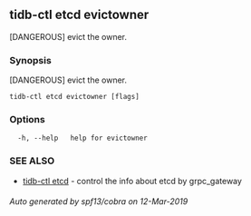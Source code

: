 ## tidb-ctl etcd evictowner

[DANGEROUS] evict the owner.

### Synopsis


[DANGEROUS] evict the owner.

```
tidb-ctl etcd evictowner [flags]
```

### Options

```
  -h, --help   help for evictowner
```

### SEE ALSO
* [tidb-ctl etcd](tidb-ctl_etcd.md)	 - control the info about etcd by grpc_gateway

###### Auto generated by spf13/cobra on 12-Mar-2019
